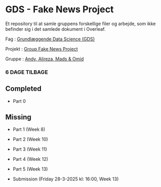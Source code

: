 # GDS - Fake News Project
Et repository til at samle gruppens forskellige filer og arbejde, som ikke befinder sig i det samlede dokument i Overleaf. 

Fag      : [Grundlæggende Data Science (GDS)](https://absalon.ku.dk/courses/80486)

Projekt  : [Group Fake News Project](https://absalon.ku.dk/courses/80486/assignments/232055)

Gruppe   : [Andy, Alireza, Mads &amp; Omid](https://absalon.ku.dk/groups/215410)

### 6 DAGE TILBAGE

## Completed
- Part 0

## Missing
- Part 1 (Week 8)
- Part 2 (Week 10)
- Part 3 (Week 11)
- Part 4 (Week 12)


- Part 5 (Week 13)
- Submission (Friday 28-3-2025 kl: 16:00, Week 13)
